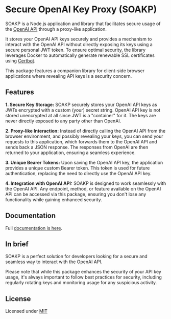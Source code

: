 # Secure OpenAI Key Proxy (SOAKP)

SOAKP is a Node.js application and library that facilitates secure usage of the [OpenAI API](https://platform.openai.com/docs/api-reference/introduction) through a proxy-like application.

It stores your OpenAI API keys securely and provides a mechanism to interact with the OpenAI API without directly exposing its keys using a secure personal JWT token. To ensure optimal security, the library leverages Docker to automatically generate renewable SSL certificates using [Certbot](https://certbot.eff.org/).

This package features a companion library for client-side browser applications where revealing API keys is a security concern.

## Features

**1. Secure Key Storage:** SOAKP securely stores your OpenAI API keys as JWTs encrypted with a custom (your) secret string. OpenAI API key is not stored unencrypted at all since JWT is a "container" for it. The keys are never directly exposed to any party other than OpenAI.

**2. Proxy-like Interaction:** Instead of directly calling the OpenAI API from the browser environment, and possibly revealing your keys, you can send your requests to this application, which forwards them to the OpenAI API and sends back a JSON response. The responses from OpenAI are then returned to your application, ensuring a seamless experience.

**3. Unique Bearer Tokens:** Upon saving the OpenAI API key, the application provides a unique custom Bearer token. This token is used for future authentication, replacing the need to directly use the OpenAI API key.

**4. Integration with OpenAI API:** SOAKP is designed to work seamlessly with the OpenAI API. Any endpoint, method, or feature available on the OpenAI API can be accessed via this package, ensuring you don't lose any functionality while gaining enhanced security.

## Documentation

Full [documentation is here](https://lehcode.github.io/soakp/docs/).

## In brief

SOAKP is a perfect solution for developers looking for a secure and seamless way to interact with the OpenAI API.

Please note that while this package enhances the security of your API key usage, it's always important to follow best practices for security, including regularly rotating keys and monitoring usage for any suspicious activity.

## License

Licensed under [MIT](./LICENSE.md)
